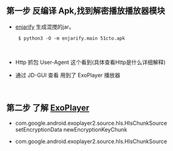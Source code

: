 
## 第一步 反编译 Apk,找到解密播放播放器模块
  
 * [enjarify](https://github.com/Storyyeller/enjarify) 生成混搅的jar。
 
      
        $ python3 -O -m enjarify.main 51cto.apk
       
       
     
 -  Http 抓包 User-Agent 这个看到(具体查看Http是什么详细解释)
     
 -  通过 JD-GUI 查看 用到了 ExoPlayer 播放器
     
        
## 第二步 了解 [ExoPlayer](https://github.com/google/ExoPlayer)



  * com.google.android.exoplayer2.source.hls.HlsChunkSource
            setEncryptionData
            newEncryptionKeyChunk
            
  * com.google.android.exoplayer2.source.hls.HlsChunkSource
 
 
     
     
